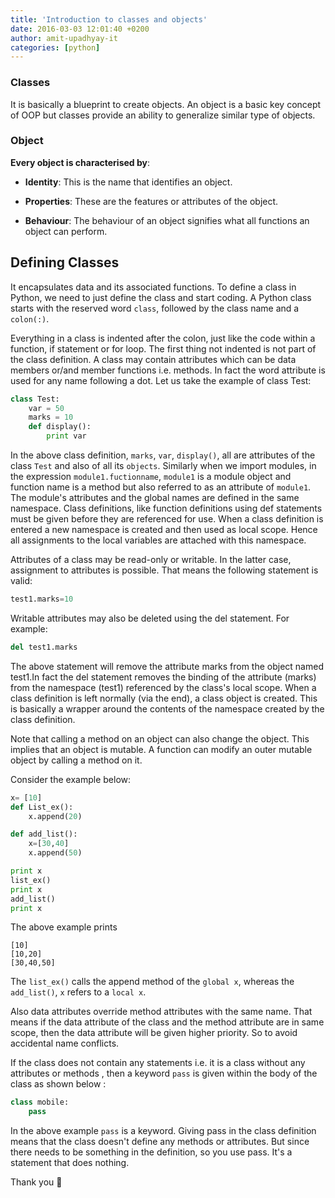 ```yaml
---
title: 'Introduction to classes and objects'
date: 2016-03-03 12:01:40 +0200
author: amit-upadhyay-it
categories: [python]
---
```


### Classes

It is basically a blueprint to create objects. An object is a basic key concept of OOP but classes provide an ability to generalize similar type of objects.


### Object

**Every object is characterised by**:

- **Identity**: This is the name that identifies an object.

- **Properties**: These are the features or attributes of the object.

- **Behaviour**: The behaviour of an object signifies what all functions an object can perform.


## Defining Classes

It encapsulates data and its associated functions. To define a class in Python, we need to just define the class and start coding. A Python class starts with the reserved word `class`, followed by the class name and a `colon(:)`.

Everything in a class is indented after the colon, just like the code within a function, if statement or for loop. The first thing not indented is not part of the class definition. A class may contain attributes which can be data members or/and member functions i.e. methods. In fact the word attribute is used for any name following a dot. Let us take the example of class Test:

```py
class Test:
	var = 50
	marks = 10
	def display():
		print var
```

In the above class definition, `marks`, `var`, `display()`, all are attributes of the class `Test` and also of all its `objects`. Similarly when we import modules, in the expression `module1.fuctionname`, `module1` is a module object and function name is a method but also referred to as an attribute of `module1`. The module's attributes and the global names are defined in the same namespace. Class definitions, like function definitions using def statements must be given before they are referenced for use. When a class definition is entered a new namespace is created and then used as local scope. Hence all assignments to the local variables are attached with this namespace.

Attributes of a class may be read-only or writable. In the latter case, assignment to attributes is possible. That means the following statement is valid:

```py
test1.marks=10
```

Writable attributes may also be deleted using the del statement. For example:

```py
del test1.marks
```

The above statement will remove the attribute marks from the object named test1.In fact the del statement removes the binding of the attribute (marks) from the namespace (test1) referenced by the class's local scope. When a class definition is left normally (via the end), a class object is created. This is basically a wrapper around the contents of the namespace created by the class definition.

Note that calling a method on an object can also change the object. This implies that an object is mutable. A function can modify an outer mutable object by calling a method on it.


Consider the example below:

```py
x= [10]
def List_ex():
	x.append(20)

def add_list():
	x=[30,40]
	x.append(50)

print x
list_ex()
print x
add_list()
print x
```

The above example prints
```
[10]
[10,20]
[30,40,50]
```
The `list_ex()` calls the append method of the `global x`, whereas the `add_list()`, `x` refers to a `local x`.

Also data attributes override method attributes with the same name. That means if the data attribute of the class and the method attribute are in same scope, then the data attribute will be given higher priority. So to avoid accidental name conflicts.

If the class does not contain any statements i.e. it is a class without any attributes or methods , then a keyword `pass` is given within the body of the class as shown below :

```py
class mobile:
	pass
```

In the above example `pass` is a keyword. Giving pass in the class definition means that the class doesn't define any methods or attributes. But since there needs to be something in the definition, so you use pass. It's a statement that does nothing.






Thank you 👏
